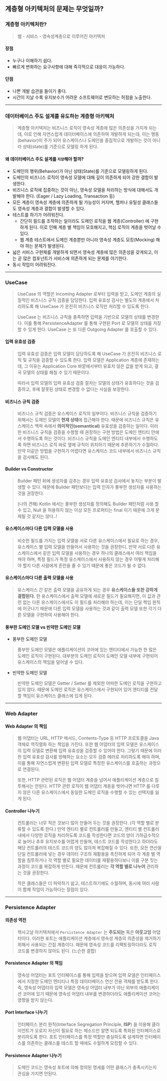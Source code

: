 ## 계층형 아키텍처의 문제는 무엇일까?

### 계층형 아키텍처란?

> 웹 - 서비스 - 영속성계층으로 이루어진 아키텍처

#### 장점

- 누구나 이해하기 쉽다.
- 빠르게 변화하는 요구사항에 대해 즉각적으로 대응이 가능하다.

#### 단점

- 나쁜 개발 습관을 들이기 좋다.
- 시간이 지날 수록 유지보수가 어려운 소프트웨어로 변모하는 허점을 노출한다.

---

### 데이터베이스 주도 설계를 유도하는 계층형 아키텍처

> 계층형 아키텍처는 비즈니스 로직이 영속성 계층에 많은 의존성을 가지게 되는데,
> 이로 인해 자연스럽게 데이터베이스에 의존하여 개발하게 되는데, 이는 행동(behavior)이 주가 되어
> 유스케이스나 도메인을 중점적으로 개발하는 것이 아니라 상태(state)를 기준으로
> 모델링 하게 된다.

#### 왜 데이터베이스 주도 설계를 `지양`해야 할까?

- 도메인의 행위(Behavior)가 아닌 상태(State)를 기준으로 모델링하게 된다.
- 도메인의 비즈니스 로직이 영속성 모델에 대해 깊이 의존하게 되어 강한 결합이 발생한다.
- 비즈니스 로직에 집중하는 것이 아닌, 영속성 모델을 처리하는 방식에 대해서도 개발해야 한다. (Eager / Lazy Loading, Transaction 등)
- 모든 계층이 영속성 계층에 의존하게 될 가능성이 커지며, 헬퍼나 유틸성 클래스들도 영속성 계층과 결합이 발생할 수 있다.
- 테스트를 하기가 어려워진다.
    - 간단히 필드를 조작하는 일이라도 도메인 로직을 웹 계층(Controller) 에 구현하게 된다. 이로 인해 계층 별 책임이 모호해지고, 핵심 로직이 계층을 벗어날 수 있다.
    - 웹 계층 테스트에서 도메인 계층뿐만 아니라 영속성 계층도 모킹(Mocking) 해야 하는 문제가 발생된다.
- 넓은 서비스 구현체를 개발하게 되면서 영속성 계층에 많은 의존성을 갖게되고, 이는 곧 많은 컴포넌트가 서비스에 의존하게 되는 문제를 야기한다.
- 동시 작업이 어려워진다.

---

### UseCase

> UseCase 의 역할은 Incoming Adapter 로부터 입력을 받고,
> 도메인 계층의 실질적인 비즈니스 규칙 검증을 담당한다.
> 입력 유효성 검사는 별도의 계층에서 처리하도록 해 UseCase 가 온전히 비즈니스 로직만 처리할 수 있도록 한다.
>
> UseCase 는 비즈니스 규칙을 충족하면 입력을 기반으로 모델의 상태를 변경한다.
> 이를 통해 PersistenceAdapter 를 통해 구현된 Port 로 모델의 상태를 저장할 수 있게 한다.
> UseCase 는 또 다른 Outgoing Adapter 를 호출할 수 있다.

#### 입력 유효성 검증

> 입력 유효성 검증은 입력 모델이 담당하도록 해 UseCase 가 온전히 비즈니스 로직 및 규칙을 검증할 수 있도록 한다.
> 입력 모델은 Application 계층에 존재하는데, 그 이유는 Application Core 바깥에서부터 유효치 않은 값을 받게 되고,
> 결국 모델의 상태를 해칠 수 있기 때문이다.
>
> 따라서 입력 모델의 입력 유효성 검증 절차는 모델의 상태가 유효하다는 것을 검증하고,
> 후에 잘못된 상태로 변경할 수 없다는 사실을 보장한다.

#### 비즈니스 규칙 검증

> 비즈니스 규칙 검증은 유스케이스 로직의 일부이다.
> 비즈니스 규칙을 검증하기 위해서는 도메인 모델의 **현재 상태**에 접근해야 한다.
> 때문에 비즈니스 규칙은 유스케이스 맥락 속에서 **의미적인(semantical)** 유효성을 검증하는 일이다.
> 이러한 비즈니스 규칙을 검증을 수행할 때 권장하는 구현 방법은 도메인 엔티티 안에서 수행하도록 하는 것이다.
> 비즈니스 규칙을 도메인 엔티티 내부에서 수행하도록 하면 비즈니스 로직 바로 옆에 규칙이 위치하기 때문에 추론하기가 수월하다.
> 만약 이같은 방법을 구현하기 어렵다면 유스케이스 코드 내부에서 비즈니스 규칙을 검사해도 된다.

#### Builder vs Constructor

> Builder 패턴 뒤에 생성자를 감추는 경우 입력 유효성 검사에서 놓치는 부분이 발생할 수 있다.
> 때문에 Builder 패턴보다는 입력 인자가 풍부한 생성자를 사용하는 것을 권장한다.
>
> (나의 견해)
> Kotlin 에서는 풍부한 생성자를 정의해도 Builder 패턴처럼 사용 할 수 있고, Null 을 허용하지 않는 이상
> 모든 프로퍼티는 final 이기 때문에 크게 문제될 것 같지는 않다..!

#### 유스케이스마다 다른 입력 모델을 사용

> 비슷한 필드를 가지는 입력 모델을 서로 다른 유스케이스에서 필요로 하는 경우,
> 유스케이스 별 입력 모델을 만들어서 사용하는 것을 권장한디.
> 만약 서로 다른 유스케이스에서 같은 입력 모델을 사용하는 경우 하나의 클래스에서 여러 책임을 쳐야 하며,
> 특정 필드가 특정 유스케이스에서 사용하지 않는 경우 어떻게 처리해야 할지 다른 사람에게 혼란을 줄 수 있기 때문에
> 좋은 코드가 될 수 없다.

#### 유스케이스마다 다른 출력 모델을 사용

> 유스케이스 간 같은 출력 모델을 공유하게 되는 경우 **유스케이스들 또한 강하게 결합된다.**
> 한 유스케이스에서 출력 모델에 새로운 필드가 필요해지면, 이 값과 관련 없는 다른 유스케이스에서도 이 필드를 처리해야 하는데,
> 이는 단일 책임 원칙에 어긋나기 때문에 다른 입력 모델을 사용하는 것과 같이 출력 모델 또한 각기 다른 모델을 구현하여 사용해야 한다.

#### 풍부한 도메인 모델 vs 빈약한 도메인 모델

- 풍부한 도메인 모델

> 풍부한 도메인 모델은 애플리케이션의 코어에 있는 엔티티에서 가능한 한 많은 도메인 로직이 구현된다.
> 대부분의 도메인 로직이 도메인 모델 내부에 구현되어 유스케이스의 책임을 덜어낼 수 있다.

- 빈약한 도메인 모델

> 빈약한 도메인 모델은 Getter / Setter 를 제외한 어떠한 도메인 로직을 구현하고 있지 않다.
> 때문에 도메인 로직은 유스케이스에서 구현되어 있어 엔티티를 전달할 책임이 유스케이스 클래스에 있게 된다.

---

### Web Adapter

#### Web Adapter 의 책임

> 웹 어댑터는 URL, HTTP 메서드, Contents-Type 등 HTTP 프로토콜을 Java 객체로 역직렬화 하는 책임을 가진다.
> 또한 웹 어댑터의 입력 모델은 유스케이스의 입력 모델로 변환해 입력 유효성을 검증할 수 있어야 한다.
> 그렇기 때문에 이러한 입력 유효성 검사를 방해하는 요소는 모두 검증 에러로 처리하도록 해야 하며,
> 이를 통해 자연스럽게 변환된 입력 모델로 특정한 유스케이스를 호출하는 과정으로 연결된다.
>
> 또한, HTTP 관련된 로직은 웹 어댑터 계층을 넘어서 애플리케이션 계층으로 침투해서는 안된다.
> HTTP 관련 로직이 웹 어댑터 계층을 벗어나면 HTTP 를 다루지 않은 다른 유스케이스에서 동일한 도메인 로직을 수행할 수 있는
> 선택지를 잃게 된다.

#### Controller 나누기

> 컨트롤러는 너무 적은 것보다 많이 만들어 두는 것을 권장한다. (각 역할 별로 분류할 수 있도록 한다.)
> 만약 엔티티 별로 컨트롤러를 만들고, 엔티티 별 컨트롤러 내에서 다양한 로직을 처리하도록 코드를 작성한다면
> 코드의 양이 기하급수적으로 늘어나 추후 유지보수를 어렵게 만들며, 테스트 코드를 작성한다고 하더라도 해당 컨트롤러의 테스트 코드의 양도 많아져 복잡해질 수 있다.
> 또한, 모든 연산을 단일 컨트롤러에 넣는 경우 데이터 구조의 재활용을 촉진하게 되어 각 계층 별 역할을 침투하거나
> 각 역할 별로 필요한 데이터를 재활용하다보니 이를 구분 짓는 과정이 코드를 복잡하게 만든다.
> 때문에 컨트롤러는 **각 역할 별로 나누어** 관리하는 것을 권장한다.
>
> 작은 클래스들은 더 파악하기 쉽고, 테스트하기에도 수월하며, 동시에 여러 사람이 함께 작업이 가능하다는 장점이 있다.

---

### Persistence Adapter

#### 의존성 역전

> 헥사고날 아키텍처에서 `Persistence Adapter` 는 **주도되는** 혹은 **아웃고잉** 어댑터이다.
> 이러한 포트는 애플리케이션 계층에서 영속성 계층의 의존성을 제거하기 위해서 사용되는 간접 계층이다.
> 때문에 영속성 코드를 리팩토링하더라도 로직 코드를 변경하지 않아도 된다. (느슨한 결합)

#### Persistence Adapter 의 책임

> 영속성 어댑터는 포트 인터페이스를 통해 입력을 받으며 입력 모델은 인터페이스에서 지정한 도메인 엔티티나 특정 데이터베이스 연산 전용 객체를 받도록 한다.
> 즉, 영속성 어댑터의 입력 모델은 영속성 어댑터 내부가 아닌 외부의 애플리케이션 코어에 있기 때문에
> 영속성 어댑터 내부를 변경하더라도 애플리케이션 코어는 영향을 받지 않는다.

#### Port Interface 나누기

> 인터페이스 분리 원칙(Interface Segregation Principle, **ISP**) 을 이용해
> 클라이언트가 오로지 자신이 필요로 하는 메소드만 알면 되도록 특화된 인터페이스로 분리하도록 한다.
> 포트 인터페이스를 특정 역할만 충실하도록 설계하면 인터페이스를 의존하는 클래스를 테스트 할 때에도
> 수월하게 모킹할 수 있다.

#### Persistence Adapter 나누기

> 도메인 코드는 영속성 포트에 의해 정의된 명세를 어떤 클래스가 충족시키는지 관심을 가지면 안된다.
> 
